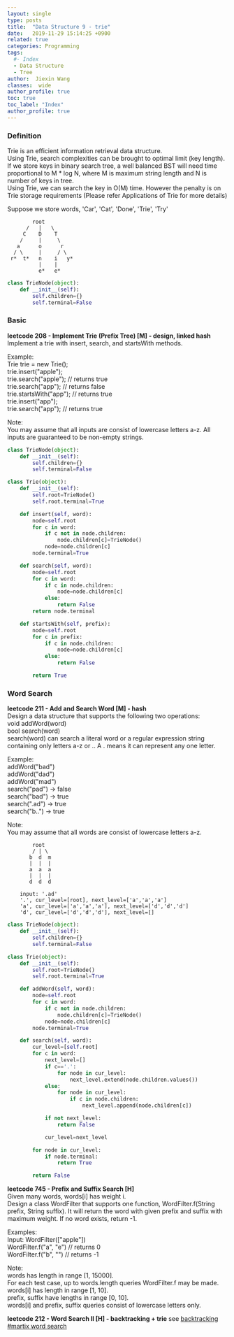 ```yaml
---
layout: single
type: posts
title:  "Data Structure 9 - trie"
date:   2019-11-29 15:14:25 +0900
related: true
categories: Programming
tags:
  #- Index
  - Data Structure
  - Tree
author:  Jiexin Wang
classes:  wide
author_profile: true
toc: true
toc_label: "Index"
author_profile: true
---
```


### Definition
Trie is an efficient information retrieval data structure.  
Using Trie, search complexities can be brought to optimal limit (key length). If we store keys in binary search tree, a well balanced BST will need time proportional to M * log N, where M is maximum string length and N is number of keys in tree.  
Using Trie, we can search the key in O(M) time. However the penalty is on Trie storage requirements (Please refer Applications of Trie for more details)  

Suppose we store words, 'Car', 'Cat', 'Done', 'Trie', 'Try'

            root
          /   |   \
         C    D    T
        /     |     \
       a      o      r
      / \     |     / \
     r*  t*   n    i   y*
              |    |
              e*   e*


```python      
class TrieNode(object):
    def __init__(self):
        self.children={}
        self.terminal=False
```

### Basic

**leetcode 208 - Implement Trie (Prefix Tree) [M] - design, linked hash**  
Implement a trie with insert, search, and startsWith methods.  

Example:  
Trie trie = new Trie();  
trie.insert("apple");  
trie.search("apple");   // returns true  
trie.search("app");     // returns false  
trie.startsWith("app"); // returns true  
trie.insert("app");     
trie.search("app");     // returns true  

Note:  
You may assume that all inputs are consist of lowercase letters a-z.
All inputs are guaranteed to be non-empty strings.  

```python
class TrieNode(object):
    def __init__(self):
        self.children={}
        self.terminal=False

class Trie(object):
    def __init__(self):
        self.root=TrieNode()
        self.root.terminal=True

    def insert(self, word):
        node=self.root
        for c in word:
            if c not in node.children:
                node.children[c]=TrieNode()
            node=node.children[c]
        node.terminal=True

    def search(self, word):
        node=self.root
        for c in word:
            if c in node.children:
                node=node.children[c]
            else:
                return False
        return node.terminal

    def startsWith(self, prefix):
        node=self.root
        for c in prefix:
            if c in node.children:
                node=node.children[c]
            else:
                return False

        return True
```

### Word Search  

**leetcode 211 - Add and Search Word [M] - hash**  
Design a data structure that supports the following two operations:  
void addWord(word)  
bool search(word)  
search(word) can search a literal word or a regular expression string containing only letters a-z or .. A . means it can represent any one letter.  

Example:  
addWord("bad")  
addWord("dad")  
addWord("mad")  
search("pad") -> false  
search("bad") -> true  
search(".ad") -> true  
search("b..") -> true  

Note:  
You may assume that all words are consist of lowercase letters a-z.  

            root
            / | \
           b  d  m
           |  |  |
           a  a  a
           |  |  |
           d  d  d

        input: '.ad'
        '.', cur_level=[root], next_level=['a','a','a']
        'a', cur_level=['a','a','a'], next_level=['d','d','d']
        'd', cur_level=['d','d','d'], next_level=[]

```python
class TrieNode(object):
    def __init__(self):
        self.children={}
        self.terminal=False

class Trie(object):
    def __init__(self):
        self.root=TrieNode()
        self.root.terminal=True

    def addWord(self, word):
        node=self.root
        for c in word:
            if c not in node.children:
                node.children[c]=TrieNode()
            node=node.children[c]
        node.terminal=True

    def search(self, word):
        cur_level=[self.root]
        for c in word:
            next_level=[]
            if c=='.':
                for node in cur_level:
                    next_level.extend(node.children.values())
            else:
                for node in cur_level:
                    if c in node.children:
                        next_level.append(node.children[c])

            if not next_level:
                return False

            cur_level=next_level

        for node in cur_level:
            if node.terminal:
                return True

        return False
```

**leetcode 745 - Prefix and Suffix Search [H]**  
Given many words, words[i] has weight i.  
Design a class WordFilter that supports one function, WordFilter.f(String prefix, String suffix). It will return the word with given prefix and suffix with maximum weight. If no word exists, return -1.  

Examples:  
Input:
WordFilter(["apple"])  
WordFilter.f("a", "e") // returns 0  
WordFilter.f("b", "") // returns -1  

Note:  
words has length in range [1, 15000].  
For each test case, up to words.length queries WordFilter.f may be made.  
words[i] has length in range [1, 10].  
prefix, suffix have lengths in range [0, 10].  
words[i] and prefix, suffix queries consist of lowercase letters only.  


**leetcode 212 - Word Search II [H] - backtracking + trie** see [backtracking #martix word search](https://ha5ha6.github.io/judy_blog/programming/2019/11/13/algorithm-backtracking.html#matrix-word-search)
